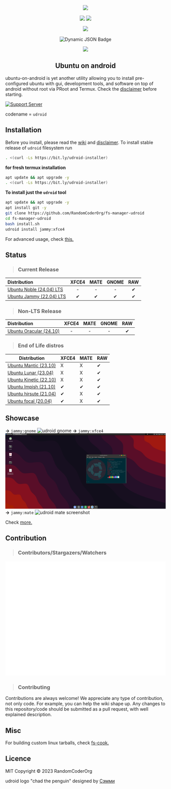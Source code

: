 <div align="center">

</div>
<p align="Center">
<img src="assets/udroid-logo.png" height="300" >
</p>
<p align="Center">
<img src="assets/badge-bash.svg">
<img src="https://badges.frapsoft.com/os/v1/open-source.svg?v=103">
</p>

<p align="Center">
<img src="https://www.codefactor.io/repository/github/randomcoderorg/ubuntu-on-android/badge">
</p>

<div align="center">

![Dynamic JSON Badge](https://img.shields.io/badge/dynamic/json?url=https%3A%2F%2Fudroid-download-counter-api.vercel.app%2Fcur_count&query=%24.downloads&style=flat-square&label=Installs%20since%20Aug%202023)

</div>

<p href="https://visitorbadge.io/status?path=https%3A%2F%2Fgithub.com%2FRandomCoderOrg%2Fubuntu-on-android" align=center><img src="https://api.visitorbadge.io/api/visitors?path=https%3A%2F%2Fgithub.com%2FRandomCoderOrg%2Fubuntu-on-android&label=%F0%9F%A5%B3VISITORS&labelColor=%23ffff00&countColor=%23263759" /><p>

<!-- ![Banner Image](assets/banner.jpg "A Image on Ubuntu-on-android running mate desktop on smartphone") -->

<h2 align="Center">Ubuntu on android</h2>

ubuntu-on-android is yet another utility allowing you to install pre-configured ubuntu with gui, development tools, and software on top of android without root via PRoot and Termux. Check the [disclaimer](md/desclaimer.md) before starting. 


[![Support Server](https://img.shields.io/discord/892727774828199976?color=blue&label=join%20%23udroid&logo=discord&logoColor=white&style=for-the-badge)](https://discord.gg/h7wZ9BfbU9)


codename = `udroid`

## Installation


Before you install, please read the [wiki](https://udroid-rc.gitbook.io/) and [disclaimer](md/desclaimer.md). To install stable release of `udroid` filesystem run

```bash
. <(curl -Ls https://bit.ly/udroid-installer)
```

**for fresh termux installation**

```bash
apt update && apt upgrade -y
. <(curl -Ls https://bit.ly/udroid-installer)
```

**To install just the `udroid` tool**

```bash
apt update && apt upgrade -y
apt install git -y
git clone https://github.com/RandomCoderOrg/fs-manager-udroid
cd fs-manager-udroid
bash install.sh
udroid install jammy:xfce4
```

For advanced usage, check [this.](https://github.com/RandomCoderOrg/fs-manager-udroid/blob/main/README.md)


## Status
> ### Current Release

| Distribution  | XFCE4 | MATE | GNOME | RAW |
|:-------------- |:------:|:------:|:-:|:-----:|
| [Ubuntu Noble (24.04) LTS](https://docs.udroid.org/suites/ubuntu-24.04-lts) | - | - | - | ✔ |
| [Ubuntu Jammy (22.04) LTS](https://docs.udroid.org/suites/ubuntu-22.04-lts) | ✔ | ✔ | ✔ | ✔ |

> ### Non-LTS Release

| Distribution  | XFCE4 | MATE | GNOME | RAW |
|:-------------- |:------:|:------:|:-:|:-----:|
| [Ubuntu Oracular (24.10)](https://docs.udroid.org/suites/ubuntu-24.10) | - | - | - | ✔ |

> ### End of Life distros

| Distribution  | XFCE4 | MATE | RAW |
|-------------- |------|------|-----|
| [Ubuntu Mantic (23.10)](https://udroid-rc.gitbook.io/udroid-wiki/suites/ubuntu-23.04) | X | X | ✔ |
| [Ubuntu Lunar (23.04)](https://udroid-rc.gitbook.io/udroid-wiki/suites/ubuntu-23.04) | X | X | ✔ |
| [Ubuntu Kinetic (22.10)](https://udroid-rc.gitbook.io/udroid-wiki/suites/ubuntu-22.10) |  X |   X |  ✔ |
| [Ubuntu Impish (21.10)](https://udroid-rc.gitbook.io/udroid-wiki/suites/ubuntu-21.10)  |  ✔ |   ✔ |  ✔ |
| [Ubuntu hirsute (21.04)](https://udroid-rc.gitbook.io/udroid-wiki/suites/ubuntu-21.04) |  ✔ |   X  |  ✔ |
| [Ubuntu focal (20.04)](https://udroid-rc.gitbook.io/udroid-wiki/suites/ubuntu-20.04)   |  ✔ |   X  |  ✔ |

## Showcase

**->** `jammy:gnome`
![udroid gnome](assets/jammy_gnome.png)
**->** `jammy:xfce4`
![udroid xfce4](assets/jammy_xfce4.png)
**->** `jammy:mate`
![udroid mate screenshot](assets/IMG_20211014_084106.jpg)

Check [more.](md/showcase.md)

## Contribution
> ### Contributors/Stargazers/Watchers

![People](https://raw.githubusercontent.com/RandomCoderOrg/misc-worflows/main/metrics.plugin.people.repository.svg)

> ### Contributing

Contributions are always welcome! We appreciate any type of contribution, not only code. For example, you can help the wiki shape up. Any changes to this repository/code should be submitted as a pull request, with well explained description.


## Misc 
For building custom linux tarballs, check [fs-cook.](https://github.com/RandomCoderOrg/fs-cook)

## Licence

MIT
Copyright © 2023 RandomCoderOrg

udroid logo "chad the penguin" designed by [Сэмми](https://github.com/b1tchysam)


